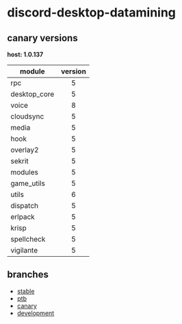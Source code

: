 # discord-desktop-datamining

## canary versions

**host: 1.0.137**

| module | version |
| ------ | :-----: |
| rpc | 5 |
| desktop_core | 5 |
| voice | 8 |
| cloudsync | 5 |
| media | 5 |
| hook | 5 |
| overlay2 | 5 |
| sekrit | 5 |
| modules | 5 |
| game_utils | 5 |
| utils | 6 |
| dispatch | 5 |
| erlpack | 5 |
| krisp | 5 |
| spellcheck | 5 |
| vigilante | 5 |

## branches

- [stable](https://github.com/OpenAsar/discord-desktop-datamining/tree/stable)
- [ptb](https://github.com/OpenAsar/discord-desktop-datamining/tree/ptb)
- [canary](https://github.com/OpenAsar/discord-desktop-datamining/tree/canary)
- [development](https://github.com/OpenAsar/discord-desktop-datamining/tree/development)